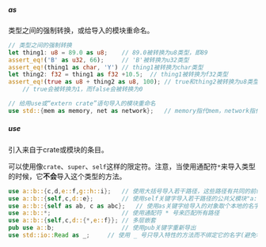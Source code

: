 ##### as

类型之间的强制转换，或给导入的模块重命名。

```rust
// 类型之间的强制转换
let thing1: u8 = 89.0 as u8;	// 89.0被转换为u8类型，即89
assert_eq!('B' as u32, 66);		// 'B'被转换为u32类型
assert_eq!(thing1 as char, 'Y')	// thing1被转换为char类型
let thing2: f32 = thing1 as f32 +10.5;	// thing1被转换为f32类型
assert_eq!(true as u8 + thing2 as u8, 100);	// true和thing2被转换为u8类型
	// true会被转换为1，而false会被转换为0

// 给用use或“extern crate”语句导入的模块重命名
use std::{mem as memory, net as network};	// memory指代mem，network指代net
```

##### use

引入来自于crate或模块的条目。

可以使用像`crate`、`super`、`self`这样的限定符。注意，当使用通配符`*`来导入类型的时候，它**不会**导入这个类型的方法。

```rust
use a::b::{c,d,e::f,g::h::i};	// 使用大括号导入若干路径，这些路径有共同的前缀"a::b"
use a::b::{self,c,d::e};		// 使用self关键字导入若干路径的公共父模块"a::b"
use a::b::{self as ab, c as abc};	// 使用as关键字给导入的对象取个本地的名字
use a::b::*;					// 使用通配符 * 号来匹配所有路径
use a::b::{self,c,d::{*,e::f}};	// 多层嵌套
pub use a::b;					// 使用pub关键字重新导出
use std::io::Read as _;		// 使用 _ 号只导入特性的方法而不绑定它的名字(避免名字冲突)
```

